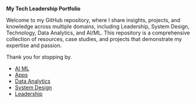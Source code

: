 **My Tech Leadership Portfolio**

Welcome to my GitHub repository, where I share insights, projects, and knowledge across multiple domains, including Leadership, System Design, Technology, Data Analytics, and AI/ML. 
This repository is a comprehensive collection of resources, case studies, and projects that demonstrate my expertise and passion.

Thank you for stopping by.

- [AI ML](https://github.com/vivekbr4/VivekBR_GitHub_Projects/tree/main/AI%20ML)
- [Apps](https://github.com/vivekbr4/VivekBR_GitHub_Projects/tree/main/Apps)
- [Data Analytics](https://github.com/vivekbr4/VivekBR_GitHub_Projects/tree/72c04b766222f99634238871206a85b2cdbc863c/Data%20Analytics)
- [System Design](https://github.com/vivekbr4/VivekBR_GitHub_Projects/tree/8ca16bd380fb17dd4c30eab13f1b2d02e4085f61/System%20Design)
- [Leadership](https://github.com/vivekbr4/VivekBR_GitHub_Projects/tree/main/Leadership)
